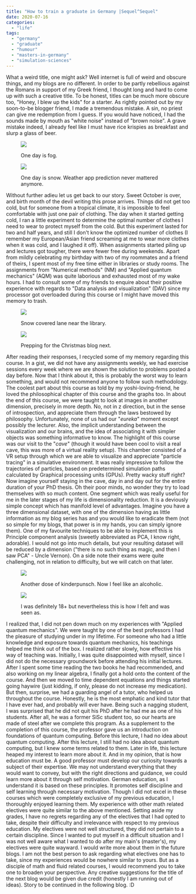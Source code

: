 ```yaml
---
title: "How to train a graduate in Germany |Sequel^Sequel"
date: 2020-07-16
categories: 
  - "life"
tags: 
  - "germany"
  - "graduate"
  - "humour"
  - "masters-in-germany"
  - "simulation-sciences"
---
```


What a weird title, one might ask? Well internet is full of weird and obscure things, and my blogs are no different. In order to be partly rebellious against the Romans in support of my Greek friend, I thought long and hard to come up with such a creative title. To be honest, titles can be much more obscure too, "Honey, I blew up the kids" for a starter. As rightly pointed out by my soon-to-be blogger friend, I made a tremendous mistake. A sin, no priest can give me redemption from I guess. If you would have noticed, I had the sounds made by mouth as "white noise" instead of "brown noise". A grave mistake indeed, I already feel like I must have rice krispies as breakfast and slurp a glass of beer.

<figure>

![](/assets/img/posts/img_20181125_110528.jpg)

<figcaption>

One day is fog.

</figcaption>

</figure>

<figure>

![](/assets/img/posts/img_20181216_111551_1.jpg)

<figcaption>

One day is snow. Weather app prediction never mattered anymore.

</figcaption>

</figure>

Without further adieu let us get back to our story. Sweet October is over, and birth month of the devil writing this prose arrives. Things did not get too cold, but for someone from a tropical climate, it is impossible to feel comfortable with just one pair of clothing. The day when it started getting cold, I ran a little experiment to determine the optimal number of clothes I need to wear to protect myself from the cold. But this experiment lasted for two and half years, and still I don't know the optimized number of clothes (I remember my European/Asian friend screaming at me to wear more clothes when it was cold, and I laughed it off). When assignments started piling up and lectures got tougher, there were fewer free during weekends. Apart from mildly celebrating my birthday with two of my roommates and a friend of theirs, I spent most of my free time either in libraries or study rooms. The assignments from "Numerical methods" (NM) and "Applied quantum mechanics" (AQM) was quite laborious and exhausted most of my wake hours. I had to consult some of my friends to enquire about their positive experience with regards to "Data analysis and visualization" (DAV) since my processor got overloaded during this course or I might have moved this memory to trash.

<figure>

![](/assets/img/posts/img_20190122_184945.jpg)

<figcaption>

Snow covered lane near the library.

</figcaption>

</figure>

<figure>

![](/assets/img/posts/img-20171222-wa0007.jpg)

<figcaption>

Prepping for the Christmas blog next.

</figcaption>

</figure>

After reading their responses, I recycled some of my memory regarding this course. In a gist, we did not have any assignments weekly, we had exercise sessions every week where we are shown the solution to problems posted a day before. Now that I think about it, this is probably the worst way to learn something, and would not recommend anyone to follow such methodology. The coolest part about this course as told by my yoshi\-loving-friend, he loved the philosophical chapter of this course and the graphs too. In about the end of this course, we were taught to look at images in another dimension, precisely in more depth. No, not in z direction, but in the sense of introspection, and appreciate them through the laws bestowed by philosophy. Unfortunately, none of us had our "_eureka_" moment except possibly the lecturer. Also, the implicit understanding between the visualization and our brains, and the idea of associating it with simpler objects was something informative to know. The highlight of this course was our visit to the "_cave_" (though it would have been cool to visit a real cave, this was more of a virtual reality setup). This chamber consisted of a VR setup through which we are able to visualize and appreciate "particle tracing" in a simulative environment. It was really impressive to follow the trajectories of particles, based on predetermined simulation paths calculated by Graphical processing units (GPUs). Pretty wacky stuff right? Now imagine yourself staying in the cave, day in and day out for the entire duration of your PhD thesis. Oh their poor minds, no wonder they try to load themselves with so much content. One segment which was really useful for me in the later stages of my life is dimensionality reduction. It is a deviously simple concept which has manifold level of advantages. Imagine you have a three dimensional dataset, with one of the dimension having as little information as my blog series has and you would like to eradicate them (not so simple for my blogs, that power is in my hands, you can simply ignore them). One of my favourite techniques to be able to implement this is Principle component analysis (sweetly abbreviated as PCA, I know right, adorable). I would not go into much details, but your resulting dataset will be reduced by a dimension ("there is no such thing as magic, and then I saw PCA" - Uncle Vernon). On a side note their exams were quite challenging, not in relation to difficulty, but we will catch on that later.

<figure>

![](/assets/img/posts/img-20171222-wa0009.jpg)

<figcaption>

Another dose of kinderpunsch. Now I feel like an alcoholic.

</figcaption>

</figure>

<figure>

![](/assets/img/posts/img-20170504-wa0009.jpg)

<figcaption>

I was definitely 18+ but nevertheless this is how I felt and was seen as.

</figcaption>

</figure>

I realized that, I did not pen down much on my experiences with "Applied quantum mechanics". We were taught by one of the best professors I had the pleasure of studying under in my lifetime. For someone who had a little knowledge and exposure towards quantum mechanics, his teachings helped me think out of the box. I realized rather slowly, how effective his way of teaching was. Initially, I was quite disappointed with myself, since I did not do the necessary groundwork before attending his initial lectures. After I spent some time reading the two books he had recommended, and also working on my linear algebra, I finally got a hold onto the content of the course. And then we moved to time dependent equations and things started going haywire (just kidding, if only, please do not increase my medication). But then, surprise, we had a guarding angel of a tutor, who helped us throughout the course. Honestly, he is the most emphatic and kind tutor that I have ever had, and probably will ever have. Being such a nagging student, I was surprised that he did not quit his PhD after he had me as one of his students. After all, he was a former SiSc student too, so our hearts are made of steel after we complete this program. As a supplement to the completion of this course, the professor gave us an introduction on foundations of quantum computing. Before this lecture, I had no idea about quantum computing. After this lecture, I still had no idea about quantum computing, but I knew some terms related to them. Later in life, this lecture heaped my interest to learn more about it. And in my opinion, that is how education must be. A good professor must develop our curiosity towards a subject of their expertise. We may not understand everything that they would want to convey, but with the right directions and guidance, we could learn more about it through self motivation. German education, as I understand it is based on these principles. It promotes self discipline and self learning through necessary motivation. Though I did not excel in these courses which were completely exclusive of my previous education, I thoroughly enjoyed learning them. My experience with other math related electives were quite similar to the above mentioned. Setting aside my grades, I have no regrets regarding any of the electives that I had opted to take, despite their difficulty and irrelevance with respect to my previous education. My electives were not well structured, they did not pertain to a certain discipline. Since I wanted to put myself in a difficult situation and I was not well aware what I wanted to do after my main's (master's), my electives were quite wayward. I would write more about them in the future blogs. I am not the best person to ask regarding what electives one has to take, since my experiences would be nowhere similar to yours. But as a disciple of math and fluid related courses, I would recommend you to take one to broaden your perspective. Any creative suggestions for the title of the next blog would be given due credit (honestly I am running out of ideas). Story to be continued in the following blog. :D
